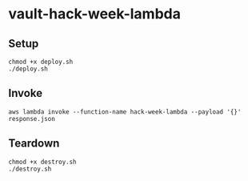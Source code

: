 # vault-hack-week-lambda

## Setup

```
chmod +x deploy.sh
./deploy.sh
```

## Invoke

```
aws lambda invoke --function-name hack-week-lambda --payload '{}' response.json
```

## Teardown

```
chmod +x destroy.sh
./destroy.sh
```